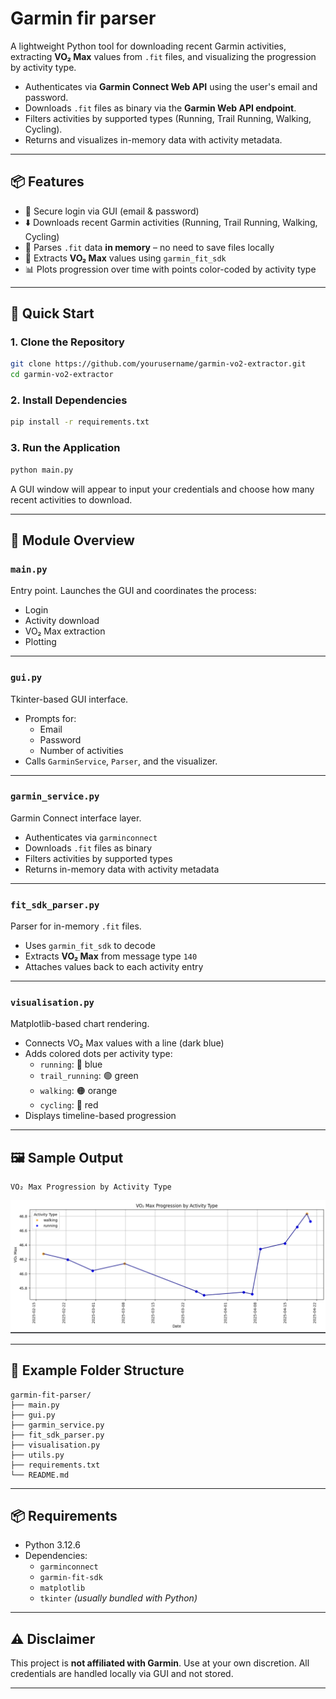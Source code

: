 # Garmin fir parser

A lightweight Python tool for downloading recent Garmin activities, extracting **VO₂ Max** values from `.fit` files, and visualizing the progression by activity type.
- Authenticates via **Garmin Connect Web API** using the user's email and password.
- Downloads `.fit` files as binary via the **Garmin Web API endpoint**.
- Filters activities by supported types (Running, Trail Running, Walking, Cycling).
- Returns and visualizes in-memory data with activity metadata.

---

## 📦 Features

- 🔐 Secure login via GUI (email & password)
- ⬇️ Downloads recent Garmin activities (Running, Trail Running, Walking, Cycling)
- 💾 Parses `.fit` data **in memory** – no need to save files locally
- 🧠 Extracts **VO₂ Max** values using `garmin_fit_sdk`
- 📊 Plots progression over time with points color-coded by activity type

---

## 🚀 Quick Start

### 1. Clone the Repository

```bash
git clone https://github.com/yourusername/garmin-vo2-extractor.git
cd garmin-vo2-extractor
```

### 2. Install Dependencies

```bash
pip install -r requirements.txt
```

### 3. Run the Application

```bash
python main.py
```

A GUI window will appear to input your credentials and choose how many recent activities to download.

---

## 🧩 Module Overview

### `main.py`

Entry point. Launches the GUI and coordinates the process:
- Login
- Activity download
- VO₂ Max extraction
- Plotting

---

### `gui.py`

Tkinter-based GUI interface.

- Prompts for:
  - Email
  - Password
  - Number of activities
- Calls `GarminService`, `Parser`, and the visualizer.

---

### `garmin_service.py`

Garmin Connect interface layer.

- Authenticates via `garminconnect`
- Downloads `.fit` files as binary
- Filters activities by supported types
- Returns in-memory data with activity metadata

---

### `fit_sdk_parser.py`

Parser for in-memory `.fit` files.

- Uses `garmin_fit_sdk` to decode
- Extracts **VO₂ Max** from message type `140`
- Attaches values back to each activity entry

---

### `visualisation.py`

Matplotlib-based chart rendering.

- Connects VO₂ Max values with a line (dark blue)
- Adds colored dots per activity type:
  - `running`: 🔵 blue
  - `trail_running`: 🟢 green
  - `walking`: 🟠 orange
  - `cycling`: 🔴 red
- Displays timeline-based progression

---

## 🖼 Sample Output

```
VO₂ Max Progression by Activity Type
```

![Sample Chart Placeholder](src/sample_result.png)


---

## 📁 Example Folder Structure

```
garmin-fit-parser/
├── main.py
├── gui.py
├── garmin_service.py
├── fit_sdk_parser.py
├── visualisation.py
├── utils.py
├── requirements.txt
└── README.md
```

---

## 📦 Requirements

- Python 3.12.6
- Dependencies:
  - `garminconnect`
  - `garmin-fit-sdk`
  - `matplotlib`
  - `tkinter` *(usually bundled with Python)*

---

## ⚠️ Disclaimer

This project is **not affiliated with Garmin**. Use at your own discretion. All credentials are handled locally via GUI and not stored.

---
